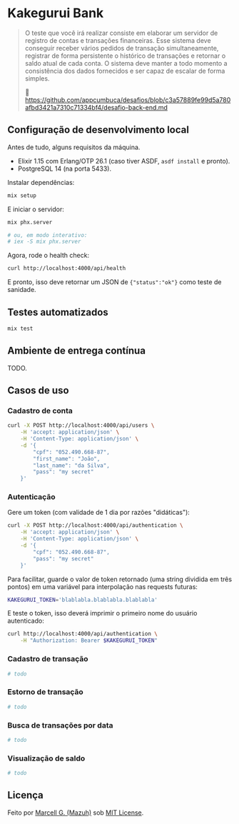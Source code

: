 # Kakegurui Bank

> O teste que você irá realizar consiste em elaborar um servidor de registro de contas e
> transações financeiras. Esse sistema deve conseguir receber vários pedidos de transação
> simultaneamente, registrar de forma persistente o histórico de transações e retornar o
> saldo atual de cada conta. O sistema deve manter a todo momento a consistência dos dados
> fornecidos e ser capaz de escalar de forma simples.
>
> 🔗 https://github.com/appcumbuca/desafios/blob/c3a57889fe99d5a780afbd3421a7310c71334bf4/desafio-back-end.md

## Configuração de desenvolvimento local

Antes de tudo, alguns requisitos da máquina.

- Elixir 1.15 com Erlang/OTP 26.1 (caso tiver ASDF, `asdf install` e pronto).
- PostgreSQL 14 (na porta 5433).

Instalar dependências:

```sh
mix setup
```

E iniciar o servidor:

```sh
mix phx.server

# ou, em modo interativo:
# iex -S mix phx.server
```

Agora, rode o health check:

```sh
curl http://localhost:4000/api/health
```

E pronto, isso deve retornar um JSON de `{"status":"ok"}` como teste de sanidade.

## Testes automatizados

```sh
mix test
```

## Ambiente de entrega contínua

TODO.

## Casos de uso

### Cadastro de conta

```sh
curl -X POST http://localhost:4000/api/users \
    -H 'accept: application/json' \
    -H 'Content-Type: application/json' \
    -d '{
        "cpf": "052.490.668-87",
        "first_name": "João",
        "last_name": "da Silva",
        "pass": "my secret"
    }'
```

### Autenticação

Gere um token (com validade de 1 dia por razões "didáticas"):

```sh
curl -X POST http://localhost:4000/api/authentication \
    -H 'accept: application/json' \
    -H 'Content-Type: application/json' \
    -d '{
        "cpf": "052.490.668-87",
        "pass": "my secret"
    }'
```

Para facilitar, guarde o valor de token retornado (uma string dividida em três pontos) em uma
variável para interpolação nas requests futuras:

```sh
KAKEGURUI_TOKEN='blablabla.blablabla.blablabla'
```

E teste o token, isso deverá imprimir o primeiro nome do usuário autenticado:

```sh
curl http://localhost:4000/api/authentication \
    -H "Authorization: Bearer $KAKEGURUI_TOKEN"
```

### Cadastro de transação

```sh
# todo
```

### Estorno de transação

```sh
# todo
```

### Busca de transações por data

```sh
# todo
```

### Visualização de saldo

```sh
# todo
```

## Licença

Feito por [Marcell G. (Mazuh)](https://github.com/Mazuh/kakegurui-bank)
sob [MIT License](https://github.com/Mazuh/kakegurui-bank/blob/main/LICENSE).
